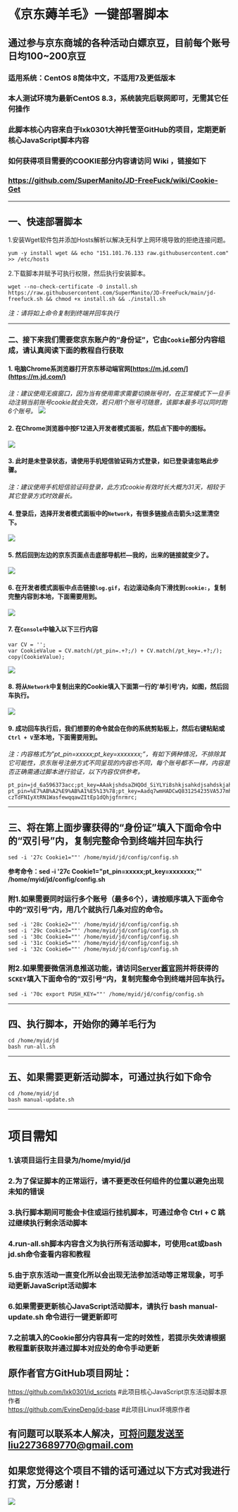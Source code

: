 # 《京东薅羊毛》一键部署脚本
## 通过参与京东商城的各种活动白嫖京豆，目前每个账号日均100~200京豆
### 适用系统：CentOS 8简体中文，不适用7及更低版本
### 本人测试环境为最新CentOS 8.3，系统装完后联网即可，无需其它任何操作
### 此脚本核心内容来自于lxk0301大神托管至GitHub的项目，定期更新核心JavaScript脚本内容
### 如何获得项目需要的COOKIE部分内容请访问 Wiki ，链接如下
### https://github.com/SuperManito/JD-FreeFuck/wiki/Cookie-Get

***

## 一、快速部署脚本
1.安装Wget软件包并添加Hosts解析以解决无科学上网环境导致的拒绝连接问题。

    yum -y install wget && echo "151.101.76.133 raw.githubusercontent.com" >> /etc/hosts
2.下载脚本并赋予可执行权限，然后执行安装脚本。

    wget --no-check-certificate -O install.sh https://raw.githubusercontent.com/SuperManito/JD-FreeFuck/main/jd-freefuck.sh && chmod +x install.sh && ./install.sh
_注：请将如上命令复制到终端并回车执行_

***

### 二、接下来我们需要您京东账户的“身份证”，它由`Cookie`部分内容组成，请认真阅读下面的教程自行获取
#### 1. 电脑Chrome系浏览器打开京东移动端官网[https://m.jd.com/](https://m.jd.com/)
_注：建议使用无痕窗口，因为当有使用需求需要切换账号时，在正常模式下一旦手动注销当前账号cookie就会失效，若只用1个账号可随意，该脚本最多可以同时跑6个账号。_
![](https://raw.githubusercontent.com/SuperManito/JD-FreeFuck/main/course/1.png)
#### 2.	在Chrome浏览器中按F12进入开发者模式面板，然后点下图中的图标。
![](https://raw.githubusercontent.com/SuperManito/JD-FreeFuck/main/course/2.png)
#### 3.	此时是未登录状态，请使用手机短信验证码方式登录，如已登录请忽略此步骤。
_注：建议使用手机短信验证码登录，此方式cookie有效时长大概为31天，相较于其它登录方式时效最长。_
#### 4.	登录后，选择开发者模式面板中的`Network`，有很多链接点击箭头`3`这里清空下。
![](https://raw.githubusercontent.com/SuperManito/JD-FreeFuck/main/course/3.png)
#### 5.	然后回到左边的京东页面点击底部导航栏—我的，出来的链接就变少了。
![](https://raw.githubusercontent.com/SuperManito/JD-FreeFuck/main/course/4.png)
#### 6. 在开发者模式面板中点击链接`log.gif`，右边滚动条向下滑找到`cookie:`，复制完整内容到本地，下面需要用到。
![](https://raw.githubusercontent.com/SuperManito/JD-FreeFuck/main/course/5.png)
#### 7.	在`Console`中输入以下三行内容
    var CV = '';
    var CookieValue = CV.match(/pt_pin=.+?;/) + CV.match(/pt_key=.+?;/);
    copy(CookieValue);
![](https://raw.githubusercontent.com/SuperManito/JD-FreeFuck/main/course/6.png) 
#### 8.	将从`Network`中复制出来的Cookie填入下面第一行的’单引号’内，如图，然后回车执行。
![](https://raw.githubusercontent.com/SuperManito/JD-FreeFuck/main/course/7.png)
#### 9.	成功回车执行后，我们想要的命令就会在你的系统剪贴板上，然后右键粘贴或`Ctrl + V`至本地，下面需要用到。
_注：内容格式为”pt_pin=xxxxx;pt_key=xxxxxxx;”，有如下俩种情况，不排除其它可能性，京东账号注册方式不同呈现的内容也不同，每个账号都不一样，内容是否正确需通过脚本进行验证，以下内容仅供参考。_

    pt_pin=jd_6a596373acc;pt_key=AAakjshdsaZHQOd_SiYLYi8shkjsahkdjsahdskjahdsakho;
    pt_pin=%E7%AB%A2%E9%AB%A1%E5%13%78;pt_key=Aadq7wmHADCwQ831254235VA5J7mh3_b-czTdFNIyXtRN1WasfewqqawZItEp1dQhjgfnrmrc;

***

## 三、将在第上面步骤获得的“身份证”填入下面命令中的“双引号”内，复制完整命令到终端并回车执行
    sed -i '27c Cookie1=""' /home/myid/jd/config/config.sh
__参考命令：sed -i '27c Cookie1="pt_pin=xxxxx;pt_key=xxxxxxx;"' /home/myid/jd/config/config.sh__

### 附1.如果需要同时运行多个账号（最多6个），请按顺序填入下面命令中的“双引号”内，用几个就执行几条对应的命令。

    sed -i '28c Cookie2=""' /home/myid/jd/config/config.sh
    sed -i '29c Cookie3=""' /home/myid/jd/config/config.sh
    sed -i '30c Cookie4=""' /home/myid/jd/config/config.sh
    sed -i '31c Cookie5=""' /home/myid/jd/config/config.sh
    sed -i '32c Cookie6=""' /home/myid/jd/config/config.sh
### 附2.如果需要微信消息推送功能，请访问[Server酱官网](http://sc.ftqq.com/3.version/)并将获得的`SCKEY`填入下面命令的”双引号“内，复制完整命令到终端并回车执行。

    sed -i '70c export PUSH_KEY=""' /home/myid/jd/config/config.sh


***

## 四、执行脚本，开始你的薅羊毛行为
    cd /home/myid/jd
    bash run-all.sh

***

## 五、如果需要更新活动脚本，可通过执行如下命令
    cd /home/myid/jd
    bash manual-update.sh
    
***

# 项目需知
### 1.该项目运行主目录为/home/myid/jd
### 2.为了保证脚本的正常运行，请不要更改任何组件的位置以避免出现未知的错误
### 3.执行脚本期间可能会卡住或运行挂机脚本，可通过命令 Ctrl + C 跳过继续执行剩余活动脚本
### 4.run-all.sh脚本内容含义为执行所有活动脚本，可使用cat或bash jd.sh命令查看内容和教程
### 5.由于京东活动一直变化所以会出现无法参加活动等正常现象，可手动更新JavaScript活动脚本
### 6.如果需要更新核心JavaScript活动脚本，请执行 bash manual-update.sh 命令进行一键更新即可
### 7.之前填入的Cookie部分内容具有一定的时效性，若提示失效请根据教程重新获取并通过脚本对应处的命令手动更新

## 原作者官方GitHub项目网址：
https://github.com/lxk0301/jd_scripts  #此项目核心JavaScript京东活动脚本原作者\
https://github.com/EvineDeng/jd-base   #此项目Linux环境原作者

## 有问题可以联系本人解决，可将问题发送至liu2273689770@gmail.com
## 如果您觉得这个项目不错的话可通过以下方式对我进行打赏，万分感谢！
![](https://raw.githubusercontent.com/SuperManito/JD-FreeFuck/main/course/Reward.png)
